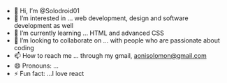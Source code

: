 - 👋 Hi, I’m @Solodroid01
- 👀 I’m interested in ... web development, design and software development as well
- 🌱 I’m currently learning ... HTML and advanced CSS
- 💞️ I’m looking to collaborate on ... with people who are passionate about coding
- 📫 How to reach me ... through my gmail, aonisolomon@gmail.com
- 😄 Pronouns: ...
- ⚡ Fun fact: ...I  love react

<!---
Solodroid01/Solodroid01 is a ✨ special ✨ repository because its `README.md` (this file) appears on your GitHub profile.
You can click the Preview link to take a look at your changes.
--->
